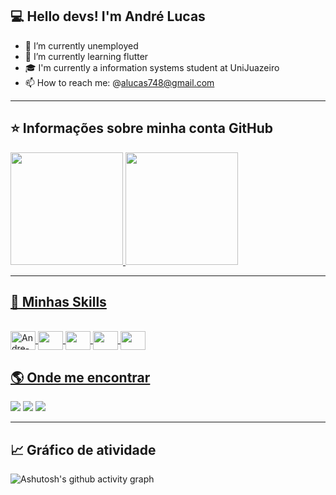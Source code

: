 ## 💻 Hello devs! I'm André Lucas

- 🔭 I’m currently unemployed
- 🌱 I’m currently learning flutter
- 🎓 I'm currently a information systems student at UniJuazeiro
- 📫 How to reach me: @alucas748@gmail.com

----

## ⭐ Informações sobre minha conta GitHub

<div>
  <a href="https://github.com/andrelucasv">
  <img height="180em" src="https://github-readme-stats.vercel.app/api?username=andrelucasv&show_icons=true&theme=transparent">
  <img height="180em" src="https://github-readme-stats.vercel.app/api/top-langs/?username=andrelucasv&layout=compact&theme=transparent">
</div>
  
----

## 🚀 Minhas Skills
  
<div style="display: inline_block"><br>
  <img align="center" height="30" width="40" alt="Andre-HTML" src="https://cdn.jsdelivr.net/gh/devicons/devicon/icons/html5/html5-original.svg">
  <img align="center" height="30" width="40" src="https://cdn.jsdelivr.net/gh/devicons/devicon/icons/css3/css3-original.svg">
  <img align="center" height="30" width="40" src="https://cdn.jsdelivr.net/gh/devicons/devicon/icons/javascript/javascript-original.svg">
  <img align="center" height="30" width="40" src="https://cdn.jsdelivr.net/gh/devicons/devicon/icons/flutter/flutter-original.svg">
  <img align="center" height="30" width="40" src="https://cdn.jsdelivr.net/gh/devicons/devicon/icons/dart/dart-original.svg">
</div>
  
## 🌎 Onde me encontrar
  
<div>
  <a href="https://instagram.com/andrelucaasv" target="_blank"><img src="https://img.shields.io/badge/-Instagram-%23E4405F?style=for-the-badge&logo=instagram&logoColor=white" target="_blank"></a>
  <a href = "mailto:alucas748@gmail.com"><img src="https://img.shields.io/badge/-Gmail-%23333?style=for-the-badge&logo=gmail&logoColor=white" target="_blank"></a>
  <a href="https://www.linkedin.com/in/andré-lucas-99606320a" target="_blank"><img src="https://img.shields.io/badge/-LinkedIn-%230077B5?style=for-the-badge&logo=linkedin&logoColor=white" target="_blank"></a>
</div>
  
----
  
## 📈 Gráfico de atividade
  
![Ashutosh's github activity graph](https://github-readme-activity-graph.cyclic.app/graph?username=andrelucasv&custom_title=Gráfico%20de%20atividade&hide_border=true&theme=xcode)
